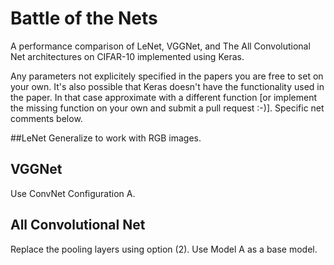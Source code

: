 # Battle of the Nets

A performance comparison of LeNet, VGGNet, and The All Convolutional Net architectures on CIFAR-10 implemented using Keras.

Any parameters not explicitely specified in the papers you are free to set on your own. It's also possible that Keras doesn't have the functionality used in the paper. In that case approximate with a different function [or implement the missing function on your own and submit a pull request :-)]. Specific net comments below.

##LeNet
Generalize to work with RGB images.

## VGGNet
Use ConvNet Configuration A.

## All Convolutional Net
Replace the pooling layers using option (2). Use Model A as a base model.
